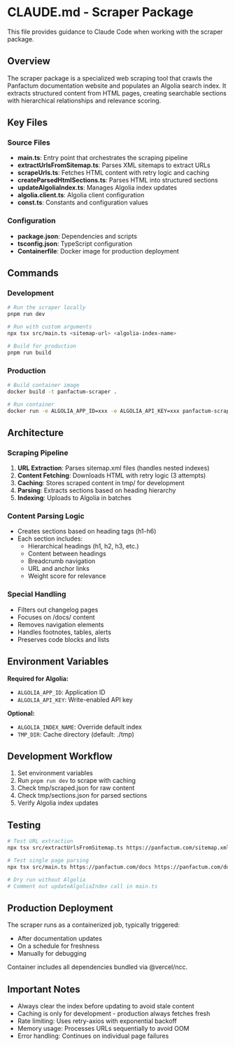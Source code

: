 # CLAUDE.md - Scraper Package

This file provides guidance to Claude Code when working with the scraper package.

## Overview

The scraper package is a specialized web scraping tool that crawls the Panfactum documentation website and populates an Algolia search index. It extracts structured content from HTML pages, creating searchable sections with hierarchical relationships and relevance scoring.

## Key Files

### Source Files
- **main.ts**: Entry point that orchestrates the scraping pipeline
- **extractUrlsFromSitemap.ts**: Parses XML sitemaps to extract URLs
- **scrapeUrls.ts**: Fetches HTML content with retry logic and caching
- **createParsedHtmlSections.ts**: Parses HTML into structured sections
- **updateAlgoliaIndex.ts**: Manages Algolia index updates
- **algolia.client.ts**: Algolia client configuration
- **const.ts**: Constants and configuration values

### Configuration
- **package.json**: Dependencies and scripts
- **tsconfig.json**: TypeScript configuration
- **Containerfile**: Docker image for production deployment

## Commands

### Development
```bash
# Run the scraper locally
pnpm run dev

# Run with custom arguments
npx tsx src/main.ts <sitemap-url> <algolia-index-name>

# Build for production
pnpm run build
```

### Production
```bash
# Build container image
docker build -t panfactum-scraper .

# Run container
docker run -e ALGOLIA_APP_ID=xxx -e ALGOLIA_API_KEY=xxx panfactum-scraper
```

## Architecture

### Scraping Pipeline
1. **URL Extraction**: Parses sitemap.xml files (handles nested indexes)
2. **Content Fetching**: Downloads HTML with retry logic (3 attempts)
3. **Caching**: Stores scraped content in tmp/ for development
4. **Parsing**: Extracts sections based on heading hierarchy
5. **Indexing**: Uploads to Algolia in batches

### Content Parsing Logic
- Creates sections based on heading tags (h1-h6)
- Each section includes:
  - Hierarchical headings (h1, h2, h3, etc.)
  - Content between headings
  - Breadcrumb navigation
  - URL and anchor links
  - Weight score for relevance

### Special Handling
- Filters out changelog pages
- Focuses on /docs/ content
- Removes navigation elements
- Handles footnotes, tables, alerts
- Preserves code blocks and lists

## Environment Variables

**Required for Algolia:**
- `ALGOLIA_APP_ID`: Application ID
- `ALGOLIA_API_KEY`: Write-enabled API key

**Optional:**
- `ALGOLIA_INDEX_NAME`: Override default index
- `TMP_DIR`: Cache directory (default: ./tmp)

## Development Workflow

1. Set environment variables
2. Run `pnpm run dev` to scrape with caching
3. Check tmp/scraped.json for raw content
4. Check tmp/sections.json for parsed sections
5. Verify Algolia index updates

## Testing

```bash
# Test URL extraction
npx tsx src/extractUrlsFromSitemap.ts https://panfactum.com/sitemap.xml

# Test single page parsing
npx tsx src/main.ts https://panfactum.com/docs https://panfactum.com/docs/getting-started test-index

# Dry run without Algolia
# Comment out updateAlgoliaIndex call in main.ts
```

## Production Deployment

The scraper runs as a containerized job, typically triggered:
- After documentation updates
- On a schedule for freshness
- Manually for debugging

Container includes all dependencies bundled via @vercel/ncc.

## Important Notes

- Always clear the index before updating to avoid stale content
- Caching is only for development - production always fetches fresh
- Rate limiting: Uses retry-axios with exponential backoff
- Memory usage: Processes URLs sequentially to avoid OOM
- Error handling: Continues on individual page failures